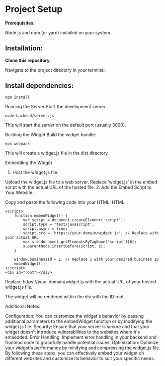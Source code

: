 # Project Setup

**Prerequisites:**

Node.js and npm (or yarn) installed on your system.

## Installation:

**Clone this repository.**

Navigate to the project directory in your terminal.

## Install dependencies:

```
npm install

```
Running the Server
Start the development server:

```
node backend/server.js
```

This will start the server on the default port (usually 3000).

Building the Widget
Build the widget bundle:

```
npx webpack
```
This will create a widget.js file in the dist directory.

Embedding the Widget
1. Host the widget.js file:

Upload the widget.js file to a web server.
Replace 'widget.js' in the embed script with the actual URL of the hosted file.
2. Add the Embed Script to Your Website:

Copy and paste the following code into your HTML:
HTML
```
<script>
    function embedWidget() {
        var script = document.createElement('script');
        script.type = 'text/javascript';
        script.async = true;
        script.src = 'https://your-domain/widget.js'; // Replace with your actual URL
        var s = document.getElementsByTagName('script')[0];
        s.parentNode.insertBefore(script, s);
    }

    window.businessId = 1; // Replace 1 with your desired business ID
    embedWidget();
</script>
<div id="root"></div>
```

Replace https://your-domain/widget.js with the actual URL of your hosted widget.js file.

The widget will be rendered within the div with the ID root.

Additional Notes:

Configuration: You can customize the widget's behavior by passing additional parameters to the embedWidget function or by modifying the widget.js file.
Security: Ensure that your server is secure and that your widget doesn't introduce vulnerabilities to the websites where it's embedded.
Error Handling: Implement error handling in your backend and frontend code to gracefully handle potential issues.
Optimization: Optimize your widget's performance by minifying and compressing the widget.js file.
By following these steps, you can effectively embed your widget on different websites and customize its behavior to suit your specific needs.